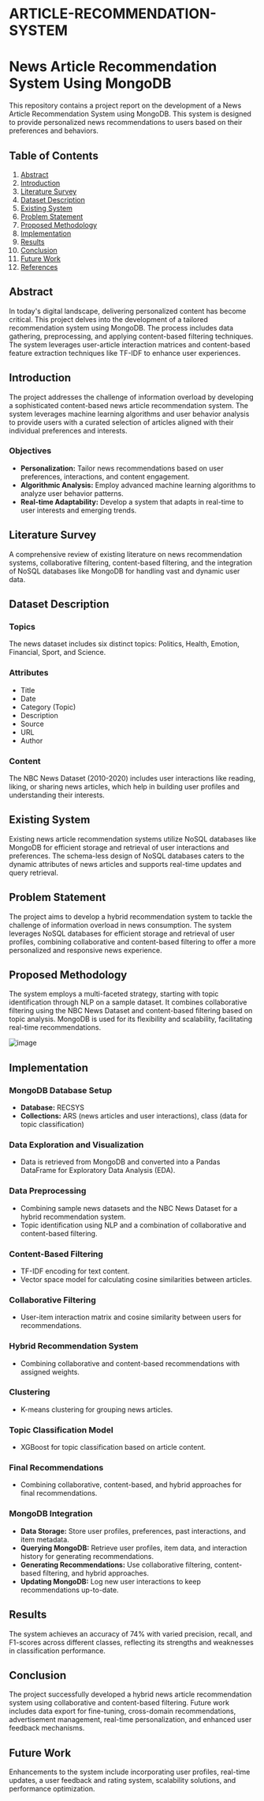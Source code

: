 # ARTICLE-RECOMMENDATION-SYSTEM

# News Article Recommendation System Using MongoDB

This repository contains a project report on the development of a News Article Recommendation System using MongoDB. This system is designed to provide personalized news recommendations to users based on their preferences and behaviors.

## Table of Contents

1. [Abstract](#abstract)
2. [Introduction](#introduction)
3. [Literature Survey](#literature-survey)
4. [Dataset Description](#dataset-description)
5. [Existing System](#existing-system)
6. [Problem Statement](#problem-statement)
7. [Proposed Methodology](#proposed-methodology)
8. [Implementation](#implementation)
9. [Results](#results)
10. [Conclusion](#conclusion)
11. [Future Work](#future-work)
12. [References](#references)

## Abstract

In today's digital landscape, delivering personalized content has become critical. This project delves into the development of a tailored recommendation system using MongoDB. The process includes data gathering, preprocessing, and applying content-based filtering techniques. The system leverages user-article interaction matrices and content-based feature extraction techniques like TF-IDF to enhance user experiences.

## Introduction

The project addresses the challenge of information overload by developing a sophisticated content-based news article recommendation system. The system leverages machine learning algorithms and user behavior analysis to provide users with a curated selection of articles aligned with their individual preferences and interests.

### Objectives

- **Personalization:** Tailor news recommendations based on user preferences, interactions, and content engagement.
- **Algorithmic Analysis:** Employ advanced machine learning algorithms to analyze user behavior patterns.
- **Real-time Adaptability:** Develop a system that adapts in real-time to user interests and emerging trends.

## Literature Survey

A comprehensive review of existing literature on news recommendation systems, collaborative filtering, content-based filtering, and the integration of NoSQL databases like MongoDB for handling vast and dynamic user data.

## Dataset Description

### Topics

The news dataset includes six distinct topics: Politics, Health, Emotion, Financial, Sport, and Science.

### Attributes

- Title
- Date
- Category (Topic)
- Description
- Source
- URL
- Author

### Content

The NBC News Dataset (2010-2020) includes user interactions like reading, liking, or sharing news articles, which help in building user profiles and understanding their interests.

## Existing System

Existing news article recommendation systems utilize NoSQL databases like MongoDB for efficient storage and retrieval of user interactions and preferences. The schema-less design of NoSQL databases caters to the dynamic attributes of news articles and supports real-time updates and query retrieval.

## Problem Statement

The project aims to develop a hybrid recommendation system to tackle the challenge of information overload in news consumption. The system leverages NoSQL databases for efficient storage and retrieval of user profiles, combining collaborative and content-based filtering to offer a more personalized and responsive news experience.

## Proposed Methodology

The system employs a multi-faceted strategy, starting with topic identification through NLP on a sample dataset. It combines collaborative filtering using the NBC News Dataset and content-based filtering based on topic analysis. MongoDB is used for its flexibility and scalability, facilitating real-time recommendations.

![image](https://github.com/user-attachments/assets/c79e6ecf-1886-4139-8de0-841e36de36cf)

## Implementation

### MongoDB Database Setup

- **Database:** RECSYS
- **Collections:** ARS (news articles and user interactions), class (data for topic classification)

### Data Exploration and Visualization

- Data is retrieved from MongoDB and converted into a Pandas DataFrame for Exploratory Data Analysis (EDA).

### Data Preprocessing

- Combining sample news datasets and the NBC News Dataset for a hybrid recommendation system.
- Topic identification using NLP and a combination of collaborative and content-based filtering.

### Content-Based Filtering

- TF-IDF encoding for text content.
- Vector space model for calculating cosine similarities between articles.

### Collaborative Filtering

- User-item interaction matrix and cosine similarity between users for recommendations.

### Hybrid Recommendation System

- Combining collaborative and content-based recommendations with assigned weights.

### Clustering

- K-means clustering for grouping news articles.

### Topic Classification Model

- XGBoost for topic classification based on article content.

### Final Recommendations

- Combining collaborative, content-based, and hybrid approaches for final recommendations.

### MongoDB Integration

- **Data Storage:** Store user profiles, preferences, past interactions, and item metadata.
- **Querying MongoDB:** Retrieve user profiles, item data, and interaction history for generating recommendations.
- **Generating Recommendations:** Use collaborative filtering, content-based filtering, and hybrid approaches.
- **Updating MongoDB:** Log new user interactions to keep recommendations up-to-date.

## Results

The system achieves an accuracy of 74% with varied precision, recall, and F1-scores across different classes, reflecting its strengths and weaknesses in classification performance.

## Conclusion

The project successfully developed a hybrid news article recommendation system using collaborative and content-based filtering. Future work includes data export for fine-tuning, cross-domain recommendations, advertisement management, real-time personalization, and enhanced user feedback mechanisms.

## Future Work

Enhancements to the system include incorporating user profiles, real-time updates, a user feedback and rating system, scalability solutions, and performance optimization.
